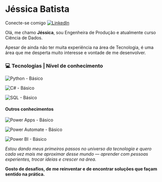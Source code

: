 # Jéssica Batista

Conecte-se comigo [![LinkedIn](https://img.shields.io/badge/-LinkedIn-0A66C2?style=flat&logo=linkedin&logoColor=white)](https://www.linkedin.com/in/jessicabatista24/)

Olá, me chamo **Jéssica**, sou Engenheira de Produção e atualmente curso Ciência de Dados.

Apesar de ainda não ter muita experiência na área de Tecnologia, é uma área que me desperta muito interesse e vontade de me desenvolver.

###  💻 Tecnologias | Nível de conhecimento

![Python - Básico](https://img.shields.io/badge/Python-Básico-blue?logo=python&logoColor=white)

![C# - Básico](https://img.shields.io/badge/C%23-Básico-239120?logo=c-sharp&logoColor=white)

![SQL - Básico](https://img.shields.io/badge/SQL-Básico-4479A1?logo=postgresql&logoColor=white)


#### Outros conhecimentos

![Power Apps - Básico](https://img.shields.io/badge/Power%20Apps-Básico-742774?logo=powerapps&logoColor=white)

![Power Automate - Básico](https://img.shields.io/badge/Power%20Automate-Básico-0078D4?logo=powerautomate&logoColor=white)

![Power BI - Básico](https://img.shields.io/badge/Power%20BI-Básico-F2C811?logo=powerbi&logoColor=black)



*Estou dando meus primeiros passos no universo da tecnologia e quero cada vez mais me aproximar desse mundo — aprender com pessoas experientes, trocar ideias e crescer na área.*

**Gosto de desafios, de me reinventar e de encontrar soluções que façam sentido na prática.**
